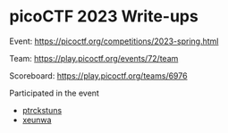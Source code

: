# picoCTF 2023 Write-ups

Event: https://picoctf.org/competitions/2023-spring.html

Team: https://play.picoctf.org/events/72/team

Scoreboard: https://play.picoctf.org/teams/6976

Participated in the event
- [ptrckstuns](https://github.com/ptrckstuns)
- [xeunwa](https://github.com/xeunwa)
